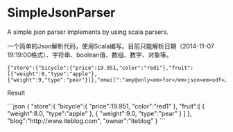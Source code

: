 <h1>SimpleJsonParser</h1>

<p>A simple json parser implements by using scala parsers.</p>

一个简单的Json解析代码，使用Scala编写。目前只能解析日期（2014-11-07 19:19:00格式）、字符串、boolean值、数组、数字、对象等。

    {"store":{"bicycle":{"price":19.951,"color":"red1"},"fruit":[{"weight":8,"type":"apple"},{"weight":9,"type":"pear"}]},"email":"amy@only<em>for</em>json<em>udf</em>test.net","owner":"amy1"}

<p>Result</p>
```json
    {
        "store":{
            "bicycle":{
                "price":19.951,
                "color":"red1"
            },
            "fruit":[
                {
                    "weight":8.0,
                    "type":"apple"
                },
                {
                    "weight":9.0,
                    "type":"pear"
                }
            ]
        },
        "blog":"http://www.iteblog.com",
        "owner":"iteblog"
    }
```
